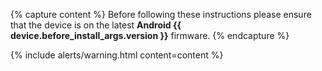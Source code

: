 {% capture content %}
Before following these instructions please ensure that the device is on the latest **Android {{ device.before_install_args.version }}** firmware.
{% endcapture %}

{% include alerts/warning.html content=content %}
